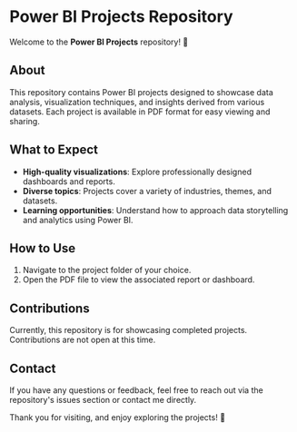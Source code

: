 # Power BI Projects Repository

Welcome to the **Power BI Projects** repository! 🎉

## About
This repository contains Power BI projects designed to showcase data analysis, visualization techniques, and insights derived from various datasets. Each project is available in PDF format for easy viewing and sharing.

## What to Expect
- **High-quality visualizations**: Explore professionally designed dashboards and reports.
- **Diverse topics**: Projects cover a variety of industries, themes, and datasets.
- **Learning opportunities**: Understand how to approach data storytelling and analytics using Power BI.

## How to Use
1. Navigate to the project folder of your choice.
2. Open the PDF file to view the associated report or dashboard.

## Contributions
Currently, this repository is for showcasing completed projects. Contributions are not open at this time.

## Contact
If you have any questions or feedback, feel free to reach out via the repository's issues section or contact me directly.

Thank you for visiting, and enjoy exploring the projects! 🚀
